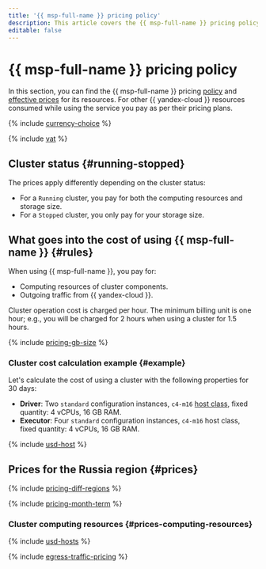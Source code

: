 ```yaml
---
title: '{{ msp-full-name }} pricing policy'
description: This article covers the {{ msp-full-name }} pricing policy.
editable: false
---
```


# {{ msp-full-name }} pricing policy

In this section, you can find the {{ msp-full-name }} pricing [policy](#rules) and [effective prices](#prices) for its resources. For other {{ yandex-cloud }} resources consumed while using the service you pay as per their pricing plans.



{% include [currency-choice](../_includes/pricing/currency-choice.md) %}

{% include [vat](../_includes/vat.md) %}

## Cluster status {#running-stopped}

The prices apply differently depending on the cluster status:

* For a `Running` cluster, you pay for both the computing resources and storage size.
* For a `Stopped` cluster, you only pay for your storage size.

## What goes into the cost of using {{ msp-full-name }} {#rules}

When using {{ msp-full-name }}, you pay for:

* Computing resources of cluster components.
* Outgoing traffic from {{ yandex-cloud }}.

Cluster operation cost is charged per hour. The minimum billing unit is one hour; e.g., you will be charged for 2 hours when using a cluster for 1.5 hours.

{% include [pricing-gb-size](../_includes/pricing-gb-size.md) %}

### Cluster cost calculation example {#example}

Let's calculate the cost of using a cluster with the following properties for 30 days:

* **Driver**: Two `standard` configuration instances, `c4-m16` [host class](concepts/instance-types.md), fixed quantity: 4 vCPUs, 16 GB RAM.
* **Executor**: Four `standard` configuration instances, `c4-m16` host class, fixed quantity: 4 vCPUs, 16 GB RAM.




{% include [usd-host](../_pricing_examples/managed-spark/usd-host.md) %}



## Prices for the Russia region {#prices}



{% include [pricing-diff-regions](../_includes/pricing-diff-regions.md) %}

{% include [pricing-month-term](../_includes/mdb/pricing-month-term.md) %}

### Cluster computing resources {#prices-computing-resources}




{% include [usd-hosts](../_pricing/managed-spark/usd-hosts.md) %}


{% include [egress-traffic-pricing](../_includes/egress-traffic-pricing.md) %}

